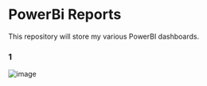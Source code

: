 # PowerBi Reports

This repository will store my various PowerBI dashboards. 

### 1
![image](https://user-images.githubusercontent.com/74098084/185103599-0416216c-f8b3-4d66-9e74-e96d8af461cf.png)
